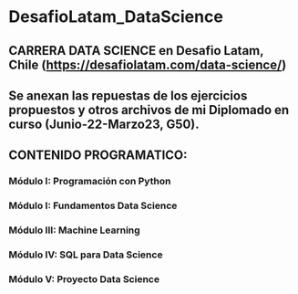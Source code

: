 # DesafioLatam_DataScience

## CARRERA DATA SCIENCE  en Desafio Latam, Chile (https://desafiolatam.com/data-science/)
## Se anexan las repuestas de los ejercicios propuestos y otros archivos de mi Diplomado en curso (Junio-22-Marzo23, G50).

## CONTENIDO PROGRAMATICO:

### Módulo I: Programación con Python 
### Módulo I: Fundamentos Data Science
### Módulo III: Machine Learning
### Módulo IV: SQL para Data Science
### Módulo V: Proyecto Data Science

